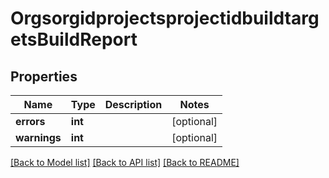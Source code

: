 # OrgsorgidprojectsprojectidbuildtargetsBuildReport

## Properties
Name | Type | Description | Notes
------------ | ------------- | ------------- | -------------
**errors** | **int** |  | [optional] 
**warnings** | **int** |  | [optional] 

[[Back to Model list]](../README.md#documentation-for-models) [[Back to API list]](../README.md#documentation-for-api-endpoints) [[Back to README]](../README.md)

